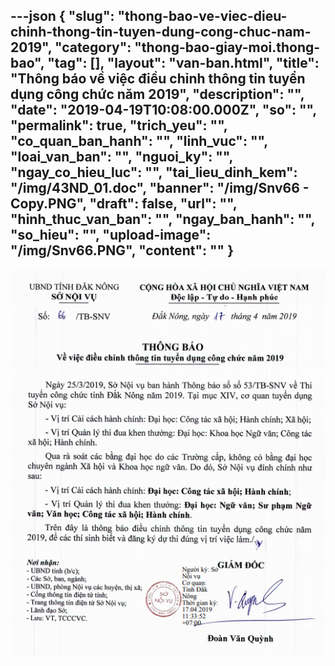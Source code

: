 ---json
{
    "slug": "thong-bao-ve-viec-dieu-chinh-thong-tin-tuyen-dung-cong-chuc-nam-2019",
    "category": "thong-bao-giay-moi.thong-bao",
    "tag": [],
    "layout": "van-ban.html",
    "title": "Thông báo về việc điều chỉnh thông tin tuyển dụng công chức năm 2019",
    "description": "",
    "date": "2019-04-19T10:08:00.000Z",
    "so": "",
    "permalink": true,
    "trich_yeu": "",
    "co_quan_ban_hanh": "",
    "linh_vuc": "",
    "loai_van_ban": "",
    "nguoi_ky": "",
    "ngay_co_hieu_luc": "",
    "tai_lieu_dinh_kem": "/img/43ND_01.doc",
    "banner": "/img/Snv66 - Copy.PNG",
    "draft": false,
    "url": "",
    "hinh_thuc_van_ban": "",
    "ngay_ban_hanh": "",
    "so_hieu": "",
    "upload-image": "/img/Snv66.PNG",
    "__content__": ""
}
---
<p><img alt="" src="/img/Snv66.PNG" /></p>
